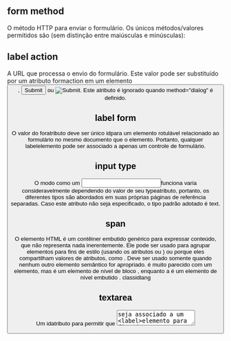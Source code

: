 ## form method
O método HTTP para enviar o formulário. Os únicos métodos/valores permitidos são (sem distinção entre maiúsculas e minúsculas):

## label action
A URL que processa o envio do formulário. Este valor pode ser substituído por um atributo formaction em um elemento <button>, <input type="submit"> ou <input type="image">. Este atributo é ignorado quando method="dialog" é definido.

## label form
O valor do foratributo deve ser único idpara um elemento rotulável relacionado ao formulário no mesmo documento que o <label>elemento. Portanto, qualquer labelelemento pode ser associado a apenas um controle de formulário.

## input type
O modo como um <input>funciona varia consideravelmente dependendo do valor de seu typeatributo, portanto, os diferentes tipos são abordados em suas próprias páginas de referência separadas. Caso este atributo não seja especificado, o tipo padrão adotado é text.

## span
O elemento HTML é um contêiner embutido genérico para expressar conteúdo, que não representa nada inerentemente. Ele pode ser usado para agrupar elementos para fins de estilo (usando os atributos ou ) ou porque eles compartilham valores de atributos, como . Deve ser usado somente quando nenhum outro elemento semântico for apropriado. é muito parecido com um elemento, mas é um elemento de nível de bloco , enquanto a é um elemento de nível embutido .<span> classidlang<span><div><div><span>

## textarea
Um idatributo para permitir que <textarea>seja associado a um <label>elemento para fins de acessibilidade

## button
 <form>elemento ao qual associar o botão (seu formulário proprietário ). O valor deste atributo deve ser o idde <form>a no mesmo documento. (Se este atributo não estiver definido, será <button>associado ao seu <form>elemento ancestral, se houver.)

Este atributo permite associar <button>elementos a <form>s em qualquer lugar do documento, não apenas dentro de um <form>. Também pode substituir um <form>elemento ancestral.

## email
Um campo para editar um endereço de e-mail. O valor do campo é validado para estar vazio ou ter um único endereço de e-mail válido antes de ser enviado. As pseudoclasses CSS :valid e :invalid são aplicadas apropriadamente.

## form action
A URL que processa o envio do formulário. Este valor pode ser substituído por um formactionatributo em um elemento <button>, <input type="submit">ou <input type="image">. Este atributo é ignorado quando method="dialog"definido.

## name
O nome do formulário. O valor não deve ser a string vazia e deve ser único entre os formelementos da coleção de formulários em que está, se houver.

### id
O atributo global define um identificador (ID) que deve ser único em todo o documento. Sua finalidade é identificar o elemento ao vincular (usando um identificador de fragmento ), criar scripts ou estilizar (com CSS ).id

## form post
O método POST; dados do formulário enviados como o corpo da solicitação.



